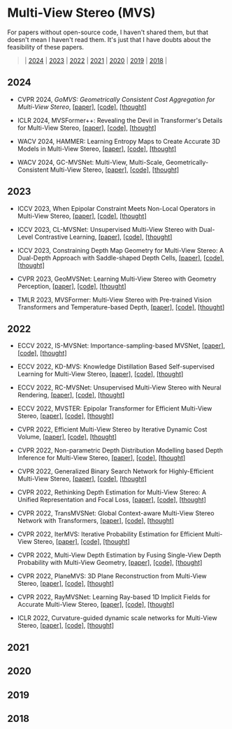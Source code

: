 # Multi-View Stereo (MVS)
For papers without open-source code, I haven't shared them, but that doesn't mean I haven't read them. It's just that I have doubts about the feasibility of these papers.

> | [2024](#2024) | [2023](#2023) | [2022](#2022) | [2021](#2021) | [2020](#2020) | [2019](#2019) | [2018](#2018) |
## 2024

- CVPR 2024, _GoMVS: Geometrically Consistent Cost Aggregation for Multi-View Stereo_, [[paper]](https://arxiv.org/pdf/2404.07992.pdf), [[code]](https://github.com/Wuuu3511/GoMVS), [[thought]]()

- ICLR 2024, MVSFormer++: Revealing the Devil in Transformer's Details for Multi-View Stereo, [[paper]](), [[code]](), [[thought]]()
  
- WACV 2024, HAMMER: Learning Entropy Maps to Create Accurate 3D Models in Multi-View Stereo, [[paper]](), [[code]](), [[thought]]()
  
- WACV 2024, GC-MVSNet: Multi-View, Multi-Scale, Geometrically-Consistent Multi-View Stereo, [[paper]](), [[code]](), [[thought]]()

## 2023

- ICCV 2023, When Epipolar Constraint Meets Non-Local Operators in Multi-View Stereo, [[paper]](), [[code]](), [[thought]]()

- ICCV 2023, CL-MVSNet: Unsupervised Multi-View Stereo with Dual-Level Contrastive Learning, [[paper]](), [[code]](), [[thought]]()

- ICCV 2023, Constraining Depth Map Geometry for Multi-View Stereo: A Dual-Depth Approach with Saddle-shaped Depth Cells, [[paper]](), [[code]](), [[thought]]()

- CVPR 2023, GeoMVSNet: Learning Multi-View Stereo with Geometry Perception, [[paper]](), [[code]](), [[thought]]()

- TMLR 2023, MVSFormer: Multi-View Stereo with Pre-trained Vision Transformers and Temperature-based Depth, [[paper]](), [[code]](), [[thought]]()
## 2022

- ECCV 2022, IS-MVSNet: Importance-sampling-based MVSNet, [[paper]](), [[code]](), [[thought]]()

- ECCV 2022, KD-MVS: Knowledge Distillation Based Self-supervised Learning for Multi-View Stereo, [[paper]](), [[code]](), [[thought]]()

- ECCV 2022, RC-MVSNet: Unsupervised Multi-View Stereo with Neural Rendering, [[paper]](), [[code]](), [[thought]]()

- ECCV 2022, MVSTER: Epipolar Transformer for Efficient Multi-View Stereo, [[paper]](), [[code]](), [[thought]]()

- CVPR 2022, Efficient Multi-View Stereo by Iterative Dynamic Cost Volume, [[paper]](), [[code]](), [[thought]]()

- CVPR 2022, Non-parametric Depth Distribution Modelling based Depth Inference for Multi-View Stereo, [[paper]](), [[code]](), [[thought]]()

- CVPR 2022, Generalized Binary Search Network for Highly-Efficient Multi-View Stereo, [[paper]](), [[code]](), [[thought]]()

- CVPR 2022, Rethinking Depth Estimation for Multi-View Stereo: A Unified Representation and Focal Loss, [[paper]](), [[code]](), [[thought]]()

- CVPR 2022, TransMVSNet: Global Context-aware Multi-View Stereo Network with Transformers, [[paper]](), [[code]](), [[thought]]()

- CVPR 2022, IterMVS: Iterative Probability Estimation for Efficient Multi-View Stereo, [[paper]](), [[code]](), [[thought]]()

- CVPR 2022, Multi-View Depth Estimation by Fusing Single-View Depth Probability with Multi-View Geometry, [[paper]](), [[code]](), [[thought]]()

- CVPR 2022, PlaneMVS: 3D Plane Reconstruction from Multi-View Stereo, [[paper]](), [[code]](), [[thought]]()

- CVPR 2022, RayMVSNet: Learning Ray-based 1D Implicit Fields for Accurate Multi-View Stereo, [[paper]](), [[code]](), [[thought]]()

- ICLR 2022, Curvature-guided dynamic scale networks for Multi-View Stereo, [[paper]](), [[code]](), [[thought]]()


## 2021

## 2020

## 2019

## 2018
